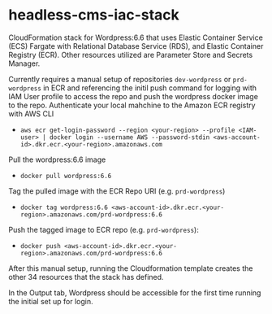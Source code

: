 # headless-cms-iac-stack

CloudFormation stack for Wordpress:6.6 that uses Elastic Container Service (ECS) Fargate with Relational Database Service (RDS), and Elastic Container Registry (ECR).
Other resources utilized are Parameter Store and Secrets Manager.

Currently requires a manual setup of repositories `dev-wordpress` or `prd-wordpress` in ECR and referencing the initil push command for logging with IAM User profile to access the repo and push the wordpress docker image to the repo. 
Authenticate your local mahchine to the Amazon ECR registry with AWS CLI
- `aws ecr get-login-password --region <your-region> --profile <IAM-user> | docker login --username AWS --password-stdin <aws-account-id>.dkr.ecr.<your-region>.amazonaws.com`

Pull the wordpress:6.6 image
- `docker pull wordpress:6.6`

Tag the pulled image with the ECR Repo URI (e.g. `prd-wordpress`)
- `docker tag wordpress:6.6 <aws-account-id>.dkr.ecr.<your-region>.amazonaws.com/prd-wordpress:6.6`

Push the tagged image to ECR repo (e.g. `prd-wordpress`):
- `docker push <aws-account-id>.dkr.ecr.<your-region>.amazonaws.com/prd-wordpress:6.6`

After this manual setup, running the Cloudformation template creates the other 34 resources that the stack has defined.

In the Output tab, Wordpress should be accessible for the first time running the initial set up for login. 
